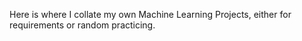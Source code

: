 Here is where I collate my own Machine Learning Projects, either for requirements or random practicing.
